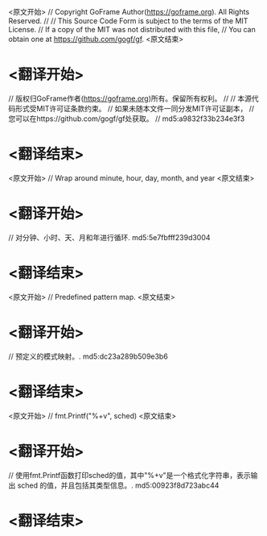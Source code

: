 
<原文开始>
// Copyright GoFrame Author(https://goframe.org). All Rights Reserved.
//
// This Source Code Form is subject to the terms of the MIT License.
// If a copy of the MIT was not distributed with this file,
// You can obtain one at https://github.com/gogf/gf.
<原文结束>

# <翻译开始>
// 版权归GoFrame作者(https://goframe.org)所有。保留所有权利。
//
// 本源代码形式受MIT许可证条款约束。
// 如果未随本文件一同分发MIT许可证副本，
// 您可以在https://github.com/gogf/gf处获取。
// md5:a9832f33b234e3f3
# <翻译结束>


<原文开始>
// Wrap around minute, hour, day, month, and year
<原文结束>

# <翻译开始>
// 对分钟、小时、天、月和年进行循环. md5:5e7fbfff239d3004
# <翻译结束>


<原文开始>
// Predefined pattern map.
<原文结束>

# <翻译开始>
// 预定义的模式映射。. md5:dc23a289b509e3b6
# <翻译结束>


<原文开始>
// fmt.Printf("%+v", sched)
<原文结束>

# <翻译开始>
// 使用fmt.Printf函数打印sched的值，其中"%+v"是一个格式化字符串，表示输出 sched 的值，并且包括其类型信息。. md5:00923f8d723abc44
# <翻译结束>

